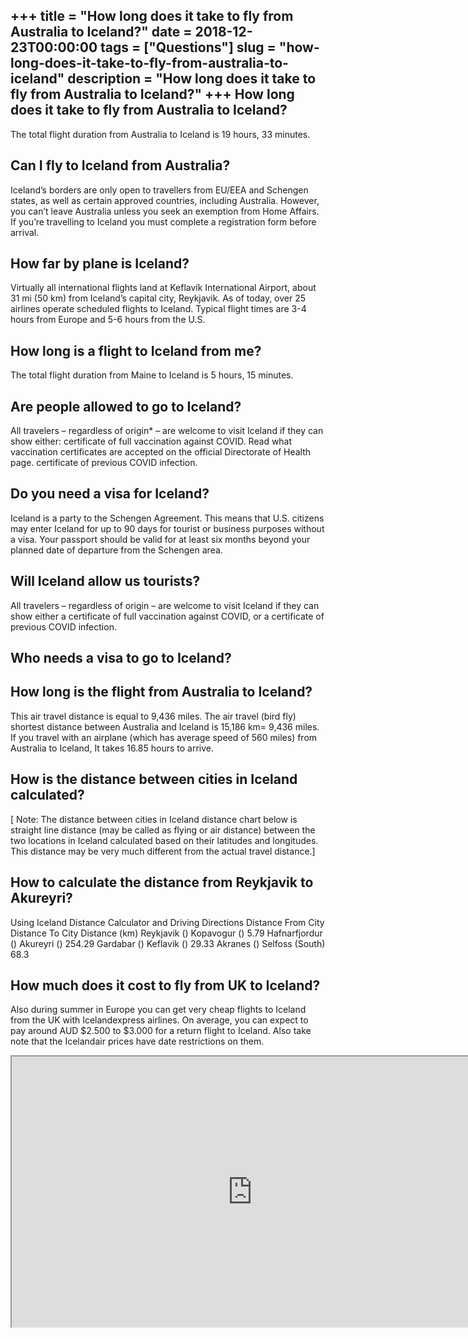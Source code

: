 +++
title = "How long does it take to fly from Australia to Iceland?"
date = 2018-12-23T00:00:00
tags = ["Questions"]
slug = "how-long-does-it-take-to-fly-from-australia-to-iceland"
description = "How long does it take to fly from Australia to Iceland?"
+++
How long does it take to fly from Australia to Iceland?
-------------------------------------------------------

The total flight duration from Australia to Iceland is 19 hours, 33 minutes.

Can I fly to Iceland from Australia?
------------------------------------

Iceland’s borders are only open to travellers from EU/EEA and Schengen states, as well as certain approved countries, including Australia. However, you can’t leave Australia unless you seek an exemption from Home Affairs. If you’re travelling to Iceland you must complete a registration form before arrival.

How far by plane is Iceland?
----------------------------

Virtually all international flights land at Keflavík International Airport, about 31 mi (50 km) from Iceland’s capital city, Reykjavik. As of today, over 25 airlines operate scheduled flights to Iceland. Typical flight times are 3-4 hours from Europe and 5-6 hours from the U.S.

How long is a flight to Iceland from me?
----------------------------------------

The total flight duration from Maine to Iceland is 5 hours, 15 minutes.

Are people allowed to go to Iceland?
------------------------------------

All travelers – regardless of origin\* – are welcome to visit Iceland if they can show either: certificate of full vaccination against COVID. Read what vaccination certificates are accepted on the official Directorate of Health page. certificate of previous COVID infection.

Do you need a visa for Iceland?
-------------------------------

Iceland is a party to the Schengen Agreement. This means that U.S. citizens may enter Iceland for up to 90 days for tourist or business purposes without a visa. Your passport should be valid for at least six months beyond your planned date of departure from the Schengen area.

Will Iceland allow us tourists?
-------------------------------

All travelers – regardless of origin – are welcome to visit Iceland if they can show either a certificate of full vaccination against COVID, or a certificate of previous COVID infection.

Who needs a visa to go to Iceland?
----------------------------------

How long is the flight from Australia to Iceland?
-------------------------------------------------

This air travel distance is equal to 9,436 miles. The air travel (bird fly) shortest distance between Australia and Iceland is 15,186 km= 9,436 miles. If you travel with an airplane (which has average speed of 560 miles) from Australia to Iceland, It takes 16.85 hours to arrive.

How is the distance between cities in Iceland calculated?
---------------------------------------------------------

\[ Note: The distance between cities in Iceland distance chart below is straight line distance (may be called as flying or air distance) between the two locations in Iceland calculated based on their latitudes and longitudes. This distance may be very much different from the actual travel distance.\]

How to calculate the distance from Reykjavik to Akureyri?
---------------------------------------------------------

Using Iceland Distance Calculator and Driving Directions Distance From City Distance To City Distance (km) Reykjavik () Kopavogur () 5.79 Hafnarfjordur () Akureyri () 254.29 Gardabar () Keflavik () 29.33 Akranes () Selfoss (South) 68.3

How much does it cost to fly from UK to Iceland?
------------------------------------------------

Also during summer in Europe you can get very cheap flights to Iceland from the UK with Icelandexpress airlines. On average, you can expect to pay around AUD $2.500 to $3.000 for a return flight to Iceland. Also take note that the Icelandair prices have date restrictions on them.

<iframe allow="accelerometer; autoplay; clipboard-write; encrypted-media; gyroscope; picture-in-picture" allowfullscreen="" class="__youtube_prefs__  epyt-is-override  no-lazyload" data-no-lazy="1" data-origheight="433" data-origwidth="770" data-skipgform_ajax_framebjll="" height="433" id="_ytid_31789" loading="lazy" src="https://www.youtube.com/embed/PdEuQUipiBQ?enablejsapi=1&autoplay=0&cc_load_policy=0&cc_lang_pref=&iv_load_policy=1&loop=0&modestbranding=0&rel=1&fs=1&playsinline=0&autohide=2&theme=dark&color=red&controls=1&" title="YouTube player" width="770"></iframe>